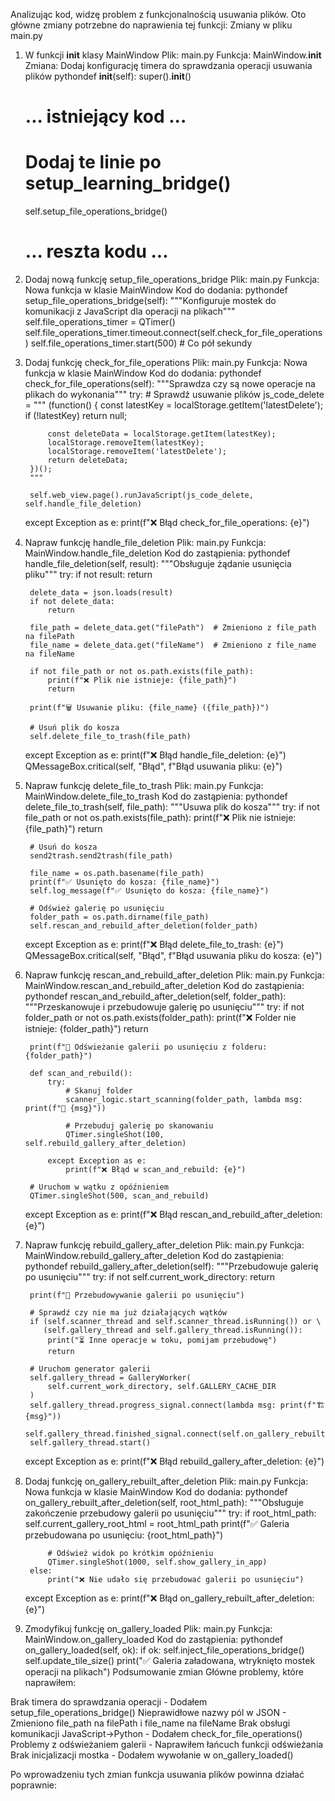 Analizując kod, widzę problem z funkcjonalnością usuwania plików. Oto główne zmiany potrzebne do naprawienia tej funkcji:
Zmiany w pliku main.py
1. W funkcji __init__ klasy MainWindow
Plik: main.py
Funkcja: MainWindow.__init__
Zmiana: Dodaj konfigurację timera do sprawdzania operacji usuwania plików
pythondef __init__(self):
    super().__init__()
    # ... istniejący kod ...
    
    # Dodaj te linie po setup_learning_bridge()
    self.setup_file_operations_bridge()
    
    # ... reszta kodu ...
2. Dodaj nową funkcję setup_file_operations_bridge
Plik: main.py
Funkcja: Nowa funkcja w klasie MainWindow
Kod do dodania:
pythondef setup_file_operations_bridge(self):
    """Konfiguruje mostek do komunikacji z JavaScript dla operacji na plikach"""
    self.file_operations_timer = QTimer()
    self.file_operations_timer.timeout.connect(self.check_for_file_operations)
    self.file_operations_timer.start(500)  # Co pół sekundy
3. Dodaj funkcję check_for_file_operations
Plik: main.py
Funkcja: Nowa funkcja w klasie MainWindow
Kod do dodania:
pythondef check_for_file_operations(self):
    """Sprawdza czy są nowe operacje na plikach do wykonania"""
    try:
        # Sprawdź usuwanie plików
        js_code_delete = """
        (function() {
            const latestKey = localStorage.getItem('latestDelete');
            if (!latestKey) return null;
            
            const deleteData = localStorage.getItem(latestKey);
            localStorage.removeItem(latestKey);
            localStorage.removeItem('latestDelete');
            return deleteData;
        })();
        """
        
        self.web_view.page().runJavaScript(js_code_delete, self.handle_file_deletion)
        
    except Exception as e:
        print(f"❌ Błąd check_for_file_operations: {e}")
4. Napraw funkcję handle_file_deletion
Plik: main.py
Funkcja: MainWindow.handle_file_deletion
Kod do zastąpienia:
pythondef handle_file_deletion(self, result):
    """Obsługuje żądanie usunięcia pliku"""
    try:
        if not result:
            return

        delete_data = json.loads(result)
        if not delete_data:
            return

        file_path = delete_data.get("filePath")  # Zmieniono z file_path na filePath
        file_name = delete_data.get("fileName")  # Zmieniono z file_name na fileName
        
        if not file_path or not os.path.exists(file_path):
            print(f"❌ Plik nie istnieje: {file_path}")
            return

        print(f"🗑️ Usuwanie pliku: {file_name} ({file_path})")

        # Usuń plik do kosza
        self.delete_file_to_trash(file_path)

    except Exception as e:
        print(f"❌ Błąd handle_file_deletion: {e}")
        QMessageBox.critical(self, "Błąd", f"Błąd usuwania pliku: {e}")
5. Napraw funkcję delete_file_to_trash
Plik: main.py
Funkcja: MainWindow.delete_file_to_trash
Kod do zastąpienia:
pythondef delete_file_to_trash(self, file_path):
    """Usuwa plik do kosza"""
    try:
        if not file_path or not os.path.exists(file_path):
            print(f"❌ Plik nie istnieje: {file_path}")
            return

        # Usuń do kosza
        send2trash.send2trash(file_path)
        
        file_name = os.path.basename(file_path)
        print(f"✅ Usunięto do kosza: {file_name}")
        self.log_message(f"✅ Usunięto do kosza: {file_name}")

        # Odśwież galerię po usunięciu
        folder_path = os.path.dirname(file_path)
        self.rescan_and_rebuild_after_deletion(folder_path)

    except Exception as e:
        print(f"❌ Błąd delete_file_to_trash: {e}")
        QMessageBox.critical(self, "Błąd", f"Błąd usuwania pliku do kosza: {e}")
6. Napraw funkcję rescan_and_rebuild_after_deletion
Plik: main.py
Funkcja: MainWindow.rescan_and_rebuild_after_deletion
Kod do zastąpienia:
pythondef rescan_and_rebuild_after_deletion(self, folder_path):
    """Przeskanowuje i przebudowuje galerię po usunięciu"""
    try:
        if not folder_path or not os.path.exists(folder_path):
            print(f"❌ Folder nie istnieje: {folder_path}")
            return

        print(f"🔄 Odświeżanie galerii po usunięciu z folderu: {folder_path}")

        def scan_and_rebuild():
            try:
                # Skanuj folder
                scanner_logic.start_scanning(folder_path, lambda msg: print(f"📁 {msg}"))
                
                # Przebuduj galerię po skanowaniu
                QTimer.singleShot(100, self.rebuild_gallery_after_deletion)

            except Exception as e:
                print(f"❌ Błąd w scan_and_rebuild: {e}")

        # Uruchom w wątku z opóźnieniem
        QTimer.singleShot(500, scan_and_rebuild)

    except Exception as e:
        print(f"❌ Błąd rescan_and_rebuild_after_deletion: {e}")
7. Napraw funkcję rebuild_gallery_after_deletion
Plik: main.py
Funkcja: MainWindow.rebuild_gallery_after_deletion
Kod do zastąpienia:
pythondef rebuild_gallery_after_deletion(self):
    """Przebudowuje galerię po usunięciu"""
    try:
        if not self.current_work_directory:
            return

        print(f"🔄 Przebudowywanie galerii po usunięciu")
        
        # Sprawdź czy nie ma już działających wątków
        if (self.scanner_thread and self.scanner_thread.isRunning()) or \
           (self.gallery_thread and self.gallery_thread.isRunning()):
            print("⏳ Inne operacje w toku, pomijam przebudowę")
            return

        # Uruchom generator galerii
        self.gallery_thread = GalleryWorker(
            self.current_work_directory, self.GALLERY_CACHE_DIR
        )
        self.gallery_thread.progress_signal.connect(lambda msg: print(f"🏗️ {msg}"))
        self.gallery_thread.finished_signal.connect(self.on_gallery_rebuilt_after_deletion)
        self.gallery_thread.start()

    except Exception as e:
        print(f"❌ Błąd rebuild_gallery_after_deletion: {e}")
8. Dodaj funkcję on_gallery_rebuilt_after_deletion
Plik: main.py
Funkcja: Nowa funkcja w klasie MainWindow
Kod do dodania:
pythondef on_gallery_rebuilt_after_deletion(self, root_html_path):
    """Obsługuje zakończenie przebudowy galerii po usunięciu"""
    try:
        if root_html_path:
            self.current_gallery_root_html = root_html_path
            print(f"✅ Galeria przebudowana po usunięciu: {root_html_path}")
            
            # Odśwież widok po krótkim opóźnieniu
            QTimer.singleShot(1000, self.show_gallery_in_app)
        else:
            print("❌ Nie udało się przebudować galerii po usunięciu")

    except Exception as e:
        print(f"❌ Błąd on_gallery_rebuilt_after_deletion: {e}")
9. Zmodyfikuj funkcję on_gallery_loaded
Plik: main.py
Funkcja: MainWindow.on_gallery_loaded
Kod do zastąpienia:
pythondef on_gallery_loaded(self, ok):
    if ok:
        self.inject_file_operations_bridge()
        self.update_tile_size()
        print("✅ Galeria załadowana, wtryknięto mostek operacji na plikach")
Podsumowanie zmian
Główne problemy, które naprawiłem:

Brak timera do sprawdzania operacji - Dodałem setup_file_operations_bridge()
Nieprawidłowe nazwy pól w JSON - Zmieniono file_path na filePath i file_name na fileName
Brak obsługi komunikacji JavaScript→Python - Dodałem check_for_file_operations()
Problemy z odświeżaniem galerii - Naprawiłem łańcuch funkcji odświeżania
Brak inicjalizacji mostka - Dodałem wywołanie w on_gallery_loaded()

Po wprowadzeniu tych zmian funkcja usuwania plików powinna działać poprawnie:
